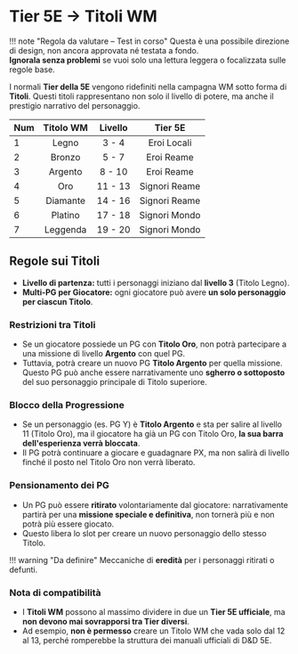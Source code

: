 # Tier 5E → Titoli WM

!!! note "Regola da valutare – Test in corso"
    Questa è una possibile direzione di design, non ancora approvata né testata a fondo.  
    **Ignorala senza problemi** se vuoi solo una lettura leggera o focalizzata sulle regole base.

I normali **Tier della 5E** vengono ridefiniti nella campagna WM sotto forma di **Titoli**. Questi titoli rappresentano
non solo il livello di potere, ma anche il prestigio narrativo del personaggio.

| Num | Titolo WM | Livello |    Tier 5E    |
|-----|:---------:|:-------:|:-------------:|
| 1   |   Legno   |  3 - 4  |  Eroi Locali  |
| 2   |  Bronzo   |  5 - 7  |  Eroi Reame   |
| 3   |  Argento  | 8 - 10  |  Eroi Reame   |
| 4   |    Oro    | 11 - 13 | Signori Reame |
| 5   | Diamante  | 14 - 16 | Signori Reame |
| 6   |  Platino  | 17 - 18 | Signori Mondo |
| 7   | Leggenda  | 19 - 20 | Signori Mondo |

## Regole sui Titoli

- **Livello di partenza:** tutti i personaggi iniziano dal **livello 3** (Titolo Legno).
- **Multi-PG per Giocatore:** ogni giocatore può avere **un solo personaggio per ciascun Titolo**.

### Restrizioni tra Titoli

- Se un giocatore possiede un PG con **Titolo Oro**, non potrà partecipare a una missione di livello **Argento** con
  quel PG.
- Tuttavia, potrà creare un nuovo PG **Titolo Argento** per quella missione. Questo PG può anche essere narrativamente
  uno **sgherro o sottoposto** del suo personaggio principale di Titolo superiore.

### Blocco della Progressione

- Se un personaggio (es. PG Y) è **Titolo Argento** e sta per salire al livello 11 (Titolo Oro), ma il giocatore ha già
  un PG con Titolo Oro, **la sua barra dell'esperienza verrà bloccata**.
- Il PG potrà continuare a giocare e guadagnare PX, ma non salirà di livello finché il posto nel Titolo Oro non verrà
  liberato.

### Pensionamento dei PG

- Un PG può essere **ritirato** volontariamente dal giocatore: narrativamente partirà per una **missione speciale e
  definitiva**, non tornerà più e non potrà più essere giocato.
- Questo libera lo slot per creare un nuovo personaggio dello stesso Titolo.

!!! warning "Da definire"
    Meccaniche di **eredità** per i personaggi ritirati o defunti.

### Nota di compatibilità

- I **Titoli WM** possono al massimo dividere in due un **Tier 5E ufficiale**, ma **non devono mai sovrapporsi tra Tier
  diversi**.
- Ad esempio, **non è permesso** creare un Titolo WM che vada solo dal 12 al 13, perché romperebbe la struttura dei
  manuali ufficiali di D&D 5E.

